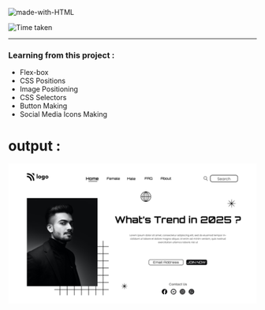 ![made-with-HTML](https://img.shields.io/badge/Made%20with-HTML%20&%20CSS-blue?style=for-the-badge)

![Time taken](https://img.shields.io/badge/Time%20Taken-10H%3a20M-purple?style=for-the-badge&logo=Clockify)

---
### Learning from this project :

- Flex-box
- CSS Positions
- Image Positioning
- CSS Selectors
- Button Making
- Social Media Icons Making

# output :
[![Output Image](./output.png)](https://fsjs-3rd-project.netlify.app/)

